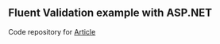 ## Fluent Validation example with ASP.NET 

Code repository for [Article](https://blog.akyltech.com/2021/10/14/model-validation-using-fluent-validation/) 

